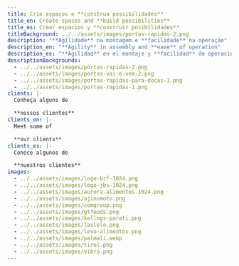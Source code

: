 ```yaml
---
title: Crie espaços e **construa possibilidades**
title_en: Create spaces and **build possibilities**
title_es: Crear espacios y **construir posibilidades**
titleBackground: ../../assets/images/portas-rapidas-2.png
description: "**Agilidade** na montagem e **facilidade** na operação"
description_en: "**Agility** in assembly and **ease** of operation"
description_es: "**Agilidad** en el montaje y **facilidad** de operación"
descriptionBackgrounds:
  - ../../assets/images/portas-rapidas-2.png
  - ../../assets/images/portas-vai-e-vem-2.png
  - ../../assets/images/portas-rapidas-para-docas-1.png
  - ../../assets/images/portas-rapidas-1.png
clients: |-
  Conheça alguns de

  **nossos clientes**
clients_en: |-
  Meet some of

  **our clients**
clients_es: |-
  Conoce algunos de 

  **nuestros clientes**
images: 
  - ../../assets/images/logo-brf-1024.png
  - ../../assets/images/logo-jbs-1024.png
  - ../../assets/images/aurora-alimentos-1024.png
  - ../../assets/images/ajinomoto.png
  - ../../assets/images/comgroup.png
  - ../../assets/images/gtfoods.png
  - ../../assets/images/kellogs-parati.png
  - ../../assets/images/laclelo.png
  - ../../assets/images/levo-alimentos.png
  - ../../assets/images/palmali.webp
  - ../../assets/images/tirol.png
  - ../../assets/images/vibra.png
---
```

